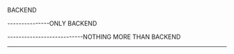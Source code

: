 


BACKEND

---------------ONLY BACKEND

---------------------------NOTHING MORE THAN BACKEND

--------------------------------------------------------------------------------------------------------------------





